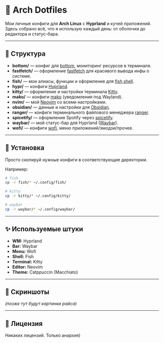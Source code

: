 # 🐧 Arch Dotfiles

Мои личные конфиги для **Arch Linux** с **Hyprland** и кучей приложений.  
Здесь собрано всё, что я использую каждый день: от оболочки до редактора и статус-бара.  

---

## 📂 Структура
- **bottom/** — конфиг для [bottom](https://github.com/ClementTsang/bottom), мониторинг ресурсов в терминале.  
- **fastfetch/** — оформление [fastfetch](https://github.com/fastfetch-cli/fastfetch) для красивого вывода инфы о системе.  
- **fish/** — мои алиасы, функции и оформление для [fish shell](https://fishshell.com/).  
- **hypr/** — конфиги [Hyprland](https://hyprland.org/).  
- **kitty/** — оформление и настройки терминала [Kitty](https://sw.kovidgoyal.net/kitty/).  
- **mako/** — конфиги [mako](https://wayland.emersion.fr/mako/) (уведомления под Wayland).  
- **nvim/** — мой [Neovim](https://neovim.io/) со всеми настройками.  
- **obsidian/** — данные и настройки для [Obsidian](https://obsidian.md/).  
- **ranger/** — конфиги терминального файлового менеджера [ranger](https://ranger.github.io/).  
- **spicetify/** — оформление Spotify через [spicetify](https://github.com/spicetify/spicetify-cli).  
- **waybar/** — мой статус-бар для Hyprland ([Waybar](https://github.com/Alexays/Waybar)).  
- **wofi/** — конфиги [wofi](https://hg.sr.ht/~scoopta/wofi), меню приложений/эмодзи/прочее.  

---

## 🚀 Установка
Просто скопируй нужные конфиги в соответствующие директории.  

Например:  
```bash
# fish
cp -r fish/* ~/.config/fish/

# kitty
cp -r kitty/* ~/.config/kitty/

# waybar
cp -r waybar/* ~/.config/waybar/
````

---

## ✨ Используемые штуки

* **WM:** Hyprland
* **Bar:** Waybar
* **Menu:** Wofi
* **Shell:** Fish
* **Terminal:** Kitty
* **Editor:** Neovim
* **Theme:** Catppuccin (Macchiato)

---

## 📸 Скриншоты

*(позже тут будут картинки райса)*

---

## 📜 Лицензия

Никаких лицензий. Только анархия)


